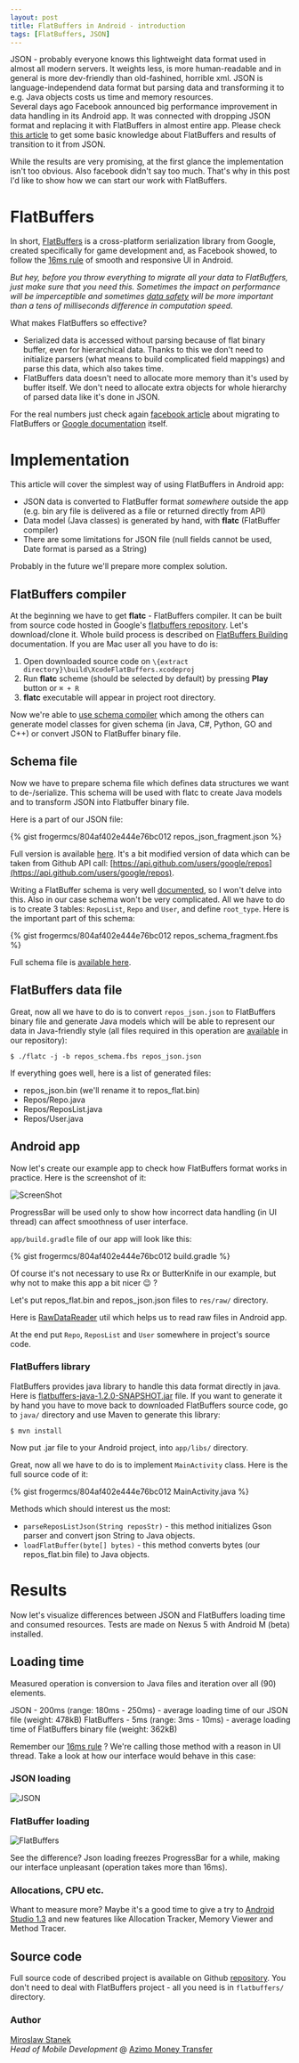 ```yaml
---
layout: post
title: FlatBuffers in Android - introduction
tags: [FlatBuffers, JSON]
---
```


JSON - probably everyone knows this lightweight data format used in almost all modern servers. It weights less, is more human-readable and in general is more dev-friendly than old-fashined, horrible xml. JSON is language-independend data format but parsing data and transforming it to e.g. Java objects costs us time and memory resources.  
Several days ago Facebook announced big performance improvement in data handling in its Android app. It was connected with dropping JSON format and replacing it with FlatBuffers in almost entire app. Please check [this article] to get some basic knowledge about FlatBuffers and results of transition to it from JSON.

While the results are very promising, at the first glance the implementation isn't too obvious. Also facebook didn't say too much. That's why in this post I'd like to show how we can start our work with FlatBuffers. 

# FlatBuffers
In short, [FlatBuffers] is a cross-platform serialization library from Google, created specifically for game development and, as Facebook showed, to follow the [16ms rule] of smooth and responsive UI in Android. 

*But hey, before you throw everything to migrate all your data to FlatBuffers, just make sure that you need this. Sometimes the impact on performance will be imperceptible and sometimes [data safety] will be more important than a tens of milliseconds difference in computation speed.*

What makes FlatBuffers so effective? 

- Serialized data is accessed without parsing because of flat binary buffer, even for hierarchical data. Thanks to this we don't need to initialize parsers (what means to build complicated field mappings) and parse this data, which also takes time.
- FlatBuffers data doesn't need to allocate more memory than it's used by buffer itself. We don't need to allocate extra objects for whole hierarchy of parsed data like it's done in JSON.

For the real numbers just check again [facebook article] about migrating to FlatBuffers or [Google documentation] itself.

# Implementation

This article will cover the simplest way of using FlatBuffers in Android app:

- JSON data is converted to FlatBuffer format *somewhere* outside the app (e.g. bin ary file is delivered as a file or returned directly from API)
- Data model (Java classes) is generated by hand, with **flatc** (FlatBuffer compiler)
- There are some limitations for JSON file (null fields cannot be used, Date format is parsed as a String)

Probably in the future we'll prepare more complex solution.

## FlatBuffers compiler

At the beginning we have to get **flatc** - FlatBuffers compiler. It can be built from source code hosted in Google's [flatbuffers repository]. Let's download/clone it. Whole build process is described on [FlatBuffers Building] documentation. If you are Mac user all you have to do is:

1. Open downloaded source code on `\{extract directory}\build\XcodeFlatBuffers.xcodeproj`
2. Run **flatc** scheme (should be selected by default) by pressing **Play** button or `⌘ + R`
3. **flatc** executable will appear in project root directory.

Now we're able to [use schema compiler] which among the others can generate model classes for given schema (in Java, C#, Python, GO and C++) or convert JSON to FlatBuffer binary file.

## Schema file
Now we have to prepare schema file which defines data structures we want to de-/serialize. This schema will be used with flatc to create Java models and to transform JSON into Flatbuffer binary file.

Here is a part of our JSON file:

{% gist frogermcs/804af402e444e76bc012 repos_json_fragment.json %}

Full version is available [here]. It's a bit modified version of data which can be taken from Github API call: [https://api.github.com/users/google/repos](https://api.github.com/users/google/repos).

Writing a FlatBuffer schema is very well [documented], so I won't delve into this. Also in our case schema won't be very complicated. All we have to do is to create 3 tables: `ReposList`, `Repo` and `User`, and define `root_type`. Here is the important part of this schema:

{% gist frogermcs/804af402e444e76bc012 repos_schema_fragment.fbs %}
 
Full schema file is [available here].

## FlatBuffers data file

Great, now all we have to do is to convert `repos_json.json` to FlatBuffers binary file and generate Java models which will be able to represent our data in Java-friendly style (all files required in this operation are [available] in our repository):

```
$ ./flatc -j -b repos_schema.fbs repos_json.json
```

If everything goes well, here is a list of generated files:

- repos_json.bin (we'll rename it to repos_flat.bin)
- Repos/Repo.java
- Repos/ReposList.java
- Repos/User.java

## Android app

Now let's create our example app to check how FlatBuffers format works in practice. Here is the screenshot of it:

![ScreenShot](/images/17/screenshot.png "ScreenShot")

ProgressBar will be used only to show how incorrect data handling (in UI thread) can affect smoothness of user interface.

`app/build.gradle` file of our app will look like this:

{% gist frogermcs/804af402e444e76bc012 build.gradle %}

Of course it's not necessary to use Rx or ButterKnife in our example, but why not to make this app a bit nicer 😉 ?

Let's put repos_flat.bin and repos_json.json files to `res/raw/` directory. 

Here is [RawDataReader] util which helps us to read raw files in Android app. 

At the end put `Repo`, `ReposList` and `User` somewhere in project's source code.

### FlatBuffers library

FlatBuffers provides java library to handle this data format directly in java. Here is [flatbuffers-java-1.2.0-SNAPSHOT.jar] file. If you want to generate it by hand you have to move back to downloaded FlatBuffers source code, go to `java/` directory and use Maven to generate this library:

```
$ mvn install
```

Now put .jar file to your Android project, into `app/libs/` directory.

Great, now all we have to do is to implement `MainActivity` class. Here is the full source code of it:

{% gist frogermcs/804af402e444e76bc012 MainActivity.java %}

Methods which should interest us the most:

- `parseReposListJson(String reposStr)` - this method initializes Gson parser and convert json String to Java objects.
- `loadFlatBuffer(byte[] bytes)` - this method converts bytes (our repos_flat.bin file) to Java objects.

# Results

Now let's visualize differences between JSON and FlatBuffers loading time and consumed resources. Tests are made on Nexus 5 with Android M (beta) installed.

## Loading time

Measured operation is conversion to Java files and iteration over all (90) elements.

JSON        - 200ms (range: 180ms - 250ms) - average loading time of our JSON file (weight: 478kB)
FlatBuffers - 5ms (range: 3ms - 10ms) - average loading time of FlatBuffers binary file (weight: 362kB)

Remember our [16ms rule] ? We're calling those method with a reason in UI thread. Take a look at how our interface would behave in this case:

### JSON loading

![JSON](/images/17/json.gif "JSON")

### FlatBuffer loading

![FlatBuffers](/images/17/flatbuffers.gif "FlatBuffers")

See the difference? Json loading freezes ProgressBar for a while, making our interface unpleasant (operation takes more than 16ms). 

### Allocations, CPU etc.

Whant to measure more? Maybe it's a good time to give a try to [Android Studio 1.3] and new features like Allocation Tracker, Memory Viewer and Method Tracer.

## Source code

Full source code of described project is available on Github [repository]. You don't need to deal with FlatBuffers project - all you need is in `flatbuffers/` directory.

### Author

[Miroslaw Stanek]  
*Head of Mobile Development* @ [Azimo Money Transfer]

[16ms rule]:https://www.youtube.com/watch?v=CaMTIgxCSqU
[data safety]:https://publicobject.com/2014/06/18/im-not-switching-to-flatbuffers/
[FlatBuffers]:https://github.com/google/flatbuffers
[flatbuffers repository]:https://github.com/google/flatbuffers
[FlatBuffers Building]:https://google.github.io/flatbuffers/md__building.html
[flatbuffers-java-1.2.0-SNAPSHOT.jar]:https://github.com/frogermcs/FlatBuffs/blob/master/app/libs/flatbuffers-java-1.2.0-SNAPSHOT.jar
[use schema compiler]:https://google.github.io/flatbuffers/md__compiler.html
[documented]:https://google.github.io/flatbuffers/md__schemas.html
[Android Studio 1.3]:http://android-developers.blogspot.com/2015/07/get-your-hands-on-android-studio-13.html
[here]:https://github.com/frogermcs/FlatBuffs/blob/master/flatbuffers/repos_json.json
[available]:https://github.com/frogermcs/FlatBuffs/tree/master/flatbuffers
[available here]:https://github.com/frogermcs/FlatBuffs/blob/master/flatbuffers/repos_schema.fbs
[facebook article]:https://code.facebook.com/posts/872547912839369/improving-facebook-s-performance-on-android-with-flatbuffers/
[this article]:https://code.facebook.com/posts/872547912839369/improving-facebook-s-performance-on-android-with-flatbuffers/
[Google documentation]:http://google.github.io/flatbuffers/
[RawDataReader]:https://github.com/frogermcs/FlatBuffs/blob/master/app/src/main/java/frogermcs/io/flatbuffs/utils/RawDataReader.java
[Miroslaw Stanek]:http://about.me/froger_mcs
[Azimo Money Transfer]:https://azimo.com
[repository]:https://github.com/frogermcs/FlatBuffs
